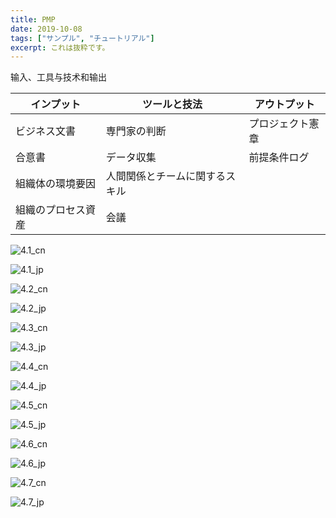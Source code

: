 ```yaml
---
title: PMP
date: 2019-10-08
tags: ["サンプル", "チュートリアル"]
excerpt: これは抜粋です。
---
```


输入、工具与技术和输出  

| インプット         | ツールと技法                   | アウトプット     |
|--------------------|--------------------------------|------------------|
| ビジネス文書       | 専門家の判断                   | プロジェクト憲章 |
| 合意書             | データ収集                     | 前提条件ログ     |
| 組織体の環境要因   | 人間関係とチームに関するスキル |                  |
| 組織のプロセス資産 | 会議                           |                  |

![4.1_cn](./images/4.1_cn.png)

![4.1_jp](./images/4.1_jp.png)

![4.2_cn](./images/4.2_cn.png)

![4.2_jp](./images/4.2_jp.png)

![4.3_cn](./images/4.3_cn.png)

![4.3_jp](./images/4.3_jp.png)

![4.4_cn](./images/4.4_cn.png)

![4.4_jp](./images/4.4_jp.png)

![4.5_cn](./images/4.5_cn.png)

![4.5_jp](./images/4.5_jp.png)

![4.6_cn](./images/4.6_cn.png)

![4.6_jp](./images/4.6_jp.png)

![4.7_cn](./images/4.7_cn.png)

![4.7_jp](./images/4.7_jp.png)
